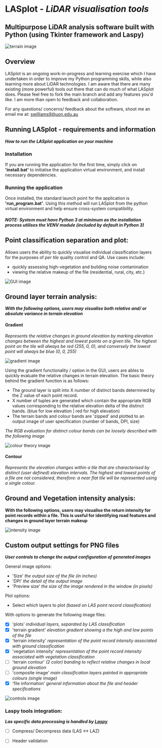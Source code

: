 # LASplot - *LiDAR visualisation tools*
## Multipurpose LiDAR analysis software built with Python (using Tkinter framework and Laspy)

![terrain image](https://github.com/samwlms/LASplot_GUI/blob/main/images/terrain.PNG)

## Overview
LASplot is an ongoing work-in-progress and learning exercise which I have undertaken in order to improve my Python programming skills, while also learning more about LiDAR technologies. I am aware that there are many existing (more powerful) tools out there that can do much of what LASplot does. Please feel free to fork the main branch and add any features you'd like. I am more than open to feedback and collaboration.

For any questions/ concerns/ feedback about the software, shoot me an email me at: swilliams9@uon.edu.au

## Running LASplot - requirements and information

_**How to run the LASplot application on your machine**_

### Installation

If you are running the application for the first time, simply click on **'install.bat'** to initialise the application virtual environment, and install necessary dependencies.

### Running the application
Once installed, the standard launch point for the application is **'run_program.bat'**. Using this method will run LASplot from the python virtual environment and help ensure cross-system compatibility.

##### _NOTE: System must have Python 3 at minimum as the installation process utilises the VENV module (included by default in Python 3)_

## Point classification separation and plot:
Allows users the ability to quickly visualise individual classification layers for the purposes of *per tile* quality control and QA. Use cases include:
- quickly assessing high-vegetation and building noise contamination
- viewing the relative makeup of the file (residential, rural, city, etc.)

![GUI image](https://github.com/samwlms/LASplot_GUI/blob/main/images/plot.PNG)

## Ground layer terrain analysis:

_**With the following options, users may visualise both relative and/ or absolute variance in terrain elevation**_

#### Gradient
_Represents the relative changes in ground elevation by marking elevation changes between the highest and lowest points on a given tile. The highest point on the tile will always be red (255, 0, 0), and conversely the lowest point will always be blue (0, 0, 255)_

![gradient image](https://github.com/samwlms/LASplot_GUI/blob/main/images/gradient.PNG)

Using the gradient functionality / option in the GUI, users are ables to quickly evaluate the relative changes in terrain elevation. The basic theory behind the gradient function is as follows:
- The ground layer is split into X number of distinct bands determined by the Z value of each point record.
- X number of tuples are generated which contain the appropriate RGB values corresponding to the relative elevation delta of the distinct bands. (blue for low elevation | red for high elevation)
- The terrain bands and colour bands are 'zipped' and plotted to an output image of user specification (number of bands, DPI, size)

*The RGB evaluation for distinct colour bands can be loosely described with the following image*

![colour theory image](https://github.com/samwlms/LASplot_GUI/blob/main/images/RGB_value_relationships.png)

#### Contour
_Represents the elevation changes within a tile that are characterised by distinct (user defined) elevation intervals. The highest and lowest points of a file are not considered, therefore: a near flat tile will be represented using a single colour._

## Ground and Vegetation intensity analysis:

**With the following options, users may visualise the return intensity for point records within a file. This is useful for identifying road features and changes in ground layer terrain makeup**

![intensity image](https://github.com/samwlms/LASplot_GUI/blob/main/images/intensity.png)


## Custom output settings for PNG files

_**User controls to change the output configuration of generated images**_

General image options:
- 'Size' *the output size of the file (in inches)*
- 'DPI' *the detail of the output image*
- 'Preview size' *the size of the image rendered in the window (in pixels)*

Plot options:
- Select which layers to plot *(based on LAS point record classification)*

With options to generate the following image files:
- [x] 'plots' *individual layers, separated by LAS classification*
- [x] 'terrain gradient' *elevation gradient showing a the high and low points of the file*
- [x] 'terrain intensity' *representation of the point record intensity associated with ground classification*
- [x] 'vegetation intensity' *representation of the point record intensity associated with vegetation classification*
- [ ] 'terrain contour' *(2 color) banding to reflect relative changes in local ground elevation*
- [ ] 'composite image' *main classification layers painted in appropriate colours (single image)*
- [x] 'file information' *general information about the file and header specifications*

![controls image](https://github.com/samwlms/LASplot_GUI/blob/main/images/screenshot_settings.PNG)

### Laspy tools integration:

_**Las specific data processing is handled by *[Laspy](https://laspy.readthedocs.io/en/latest/)***_

- [ ] Compress/ Decompress data (LAS <-> LAZ)
- [ ] Header validation

